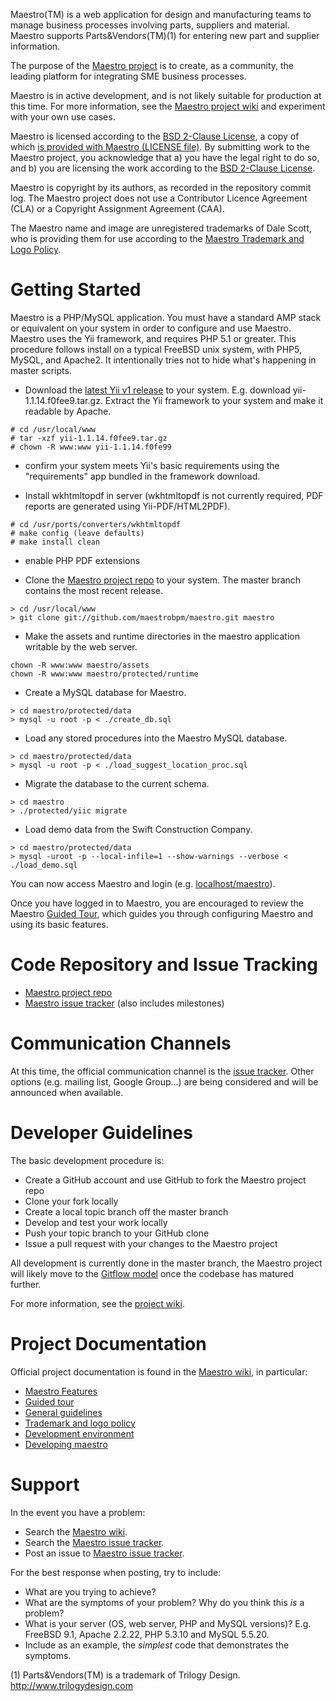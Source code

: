 Maestro(TM) is a web application for design and manufacturing teams to manage business processes involving parts, suppliers and material. Maestro supports Parts&Vendors(TM)(1) for entering new part and supplier information.

The purpose of the [Maestro project](https://www.github.com/maestrobpm/maestro) is to create, as a community, the leading platform for integrating SME business processes.

Maestro is in active development, and is not likely suitable for production at this time. For more information, see the [Maestro project wiki](https://github.com/maestrobpm/maestro/wiki) and experiment with your own use cases.

Maestro is licensed according to the [BSD 2-Clause License](http://opensource.org/licenses/BSD-2-Clause), a copy of which [is provided with Maestro (LICENSE file)](https://github.com/maestrobpm/maestro/blob/master/LICENSE). By submitting work to the Maestro project, you acknowledge that a) you have the legal right to do so, and b) you are licensing the work according to the [BSD 2-Clause License](http://opensource.org/licenses/BSD-2-Clause).

Maestro is copyright by its authors, as recorded in the repository commit log. The Maestro project does not use a Contributor Licence Agreement (CLA) or a Copyright Assignment Agreement (CAA). 

The Maestro name and image are unregistered trademarks of Dale Scott, who is providing them for use according to the [Maestro Trademark and Logo Policy](https://github.com/maestrobpm/maestro/wiki/Trademark-and-logo-policy).

Getting Started
===============
Maestro is a PHP/MySQL application. You must have a standard AMP stack or equivalent on your system in order to configure and use Maestro. Maestro uses the Yii framework, and requires PHP 5.1 or greater. This procedure follows install on a typical FreeBSD unix system, with PHP5, MySQL, and Apache2. It intentionally tries not to hide what's happening in master scripts.

* Download the [latest Yii v1 release](http://www.yiiframework.com) to your system. E.g. download yii-1.1.14.f0fee9.tar.gz. Extract the Yii framework to your system and make it readable by Apache.

```
# cd /usr/local/www
# tar -xzf yii-1.1.14.f0fee9.tar.gz
# chown -R www:www yii-1.1.14.f0fe99
```

* confirm your system meets Yii's basic requirements using the "requirements" app bundled in the framework download.

* Install wkhtmltopdf in server (wkhtmltopdf is not currently required, PDF reports are generated using Yii-PDF/HTML2PDF).

```
# cd /usr/ports/converters/wkhtmltopdf
# make config (leave defaults)
# make install clean
```

* enable PHP PDF extensions

* Clone the [Maestro project repo](https://github.com/maestrobpm/maestro) to your system. The master branch contains the most recent release.

```
> cd /usr/local/www
> git clone git://github.com/maestrobpm/maestro.git maestro
```

* Make the assets and runtime directories in the maestro application writable by the web server.

```
chown -R www:www maestro/assets
chown -R www:www maestro/protected/runtime
```

* Create a MySQL database for Maestro.

```
> cd maestro/protected/data
> mysql -u root -p < ./create_db.sql
```

* Load any stored procedures into the Maestro MySQL database.

```
> cd maestro/protected/data
> mysql -u root -p < ./load_suggest_location_proc.sql
```

* Migrate the database to the current schema.

```
> cd maestro
> ./protected/yiic migrate
```

* Load demo data from the Swift Construction Company.

```
> cd maestro/protected/data
> mysql -uroot -p --local-infile=1 --show-warnings --verbose < ./load_demo.sql
```

You can now access Maestro and login (e.g. [localhost/maestro](http://localhost/maestro)).

Once you have logged in to Maestro, you are encouraged to review the Maestro [Guided Tour](http://github.com/maestrobpm/maestro/wiki/Guided-tour), which guides you through configuring Maestro and using its basic features.

Code Repository and Issue Tracking
==================================
* [Maestro project repo](https://github.com/maestrobpm/maestro)
* [Maestro issue tracker](https://github.com/maestrobpm/maestro/issues) (also includes milestones)

Communication Channels
======================
At this time, the official communication channel is the [issue tracker](https://github.com/maestrobpm/maestro/issues). Other options (e.g. mailing list, Google Group...) are being considered and will be announced when available.

Developer Guidelines
====================
The basic development procedure is:
* Create a GitHub account and use GitHub to fork the Maestro project repo
* Clone your fork locally
* Create a local topic branch off the master branch
* Develop and test your work locally
* Push your topic branch to your GitHub clone
* Issue a pull request with your changes to the Maestro project

All development is currently done in the master branch, the Maestro project will likely move to the [Gitflow model](http://nvie.com/posts/a-successful-git-branching-model/) once the codebase has matured further.

For more information, see the [project wiki](https://github.com/maestrobpm/maestro/wiki).

Project Documentation
=====================
Official project documentation is found in the [Maestro wiki](https://github.com/maestrobpm/maestro/wiki/), in particular:
* [Maestro Features](https://github.com/maestrobpm/maestro/wiki/Maestro-Features)
* [Guided tour](http://github.com/maestrobpm/maestro/wiki/Guided-tour)
* [General guidelines](https://github.com/maestrobpm/maestro/wiki/General-guidelines)
* [Trademark and logo policy](https://github.com/maestrobpm/maestro/wiki/Trademark-and-logo-policy)
* [Development environment](http://github.com/maestrobpm/maestro/wiki/Development-environment)
* [Developing maestro](http://github.com/maestrobpm/maestro/wiki/Developing-maestro)

Support
=======
In the event you have a problem:

* Search the [Maestro wiki](https://github.com/maestrobpm/maestro/wiki/).
* Search the [Maestro issue tracker](https://github.com/maestrobpm/maestro/issues).
* Post an issue to [Maestro issue tracker](https://github.com/maestrobpm/maestro/issues).

For the best response when posting, try to include:

* What are you trying to achieve?
* What are the symptoms of your problem? Why do you think this  *is* a problem?
* What is your server (OS, web server, PHP and MySQL versions)? E.g. FreeBSD 9.1, Apache 2.2.22, PHP 5.3.10 and MySQL 5.5.20.
* Include as an example, the *simplest* code that demonstrates the symptoms.



(1) Parts&Vendors(TM) is a trademark of Trilogy Design. http://www.trilogydesign.com
